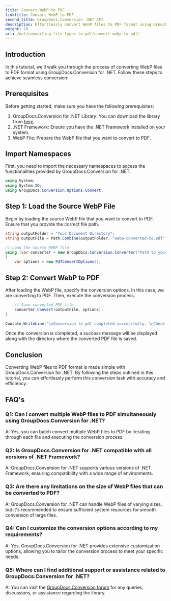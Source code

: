 ```yaml
---
title: Convert WebP to PDF
linktitle: Convert WebP to PDF
second_title: GroupDocs.Conversion .NET API
description: Effortlessly convert WebP files to PDF format using GroupDocs.Conversion for .NET. Simplify your document conversion tasks.
weight: 18
url: /net/converting-file-types-to-pdf/convert-webp-to-pdf/
---
```

## Introduction
In this tutorial, we'll walk you through the process of converting WebP files to PDF format using GroupDocs.Conversion for .NET. Follow these steps to achieve seamless conversion:

## Prerequisites

Before getting started, make sure you have the following prerequisites:

1. GroupDocs.Conversion for .NET Library: You can download the library from [here](https://releases.groupdocs.com/conversion/net/).
2. .NET Framework: Ensure you have the .NET Framework installed on your system.
3. WebP File: Prepare the WebP file that you want to convert to PDF.

## Import Namespaces

First, you need to import the necessary namespaces to access the functionalities provided by GroupDocs.Conversion for .NET.

```csharp
using System;
using System.IO;
using GroupDocs.Conversion.Options.Convert;
```

## Step 1: Load the Source WebP File

Begin by loading the source WebP file that you want to convert to PDF. Ensure that you provide the correct file path.

```csharp
string outputFolder = "Your Document Directory";
string outputFile = Path.Combine(outputFolder, "webp-converted-to.pdf");

// Load the source WEBP file
using (var converter = new GroupDocs.Conversion.Converter("Path to your WebP file"))
{
    var options = new PdfConvertOptions();
```

## Step 2: Convert WebP to PDF

After loading the WebP file, specify the conversion options. In this case, we are converting to PDF. Then, execute the conversion process.

```csharp
    // Save converted PDF file
    converter.Convert(outputFile, options);
}

Console.WriteLine("\nConversion to pdf completed successfully. \nCheck output in {0}", outputFolder);
```

Once the conversion is completed, a success message will be displayed along with the directory where the converted PDF file is saved.

## Conclusion

Converting WebP files to PDF format is made simple with GroupDocs.Conversion for .NET. By following the steps outlined in this tutorial, you can effortlessly perform this conversion task with accuracy and efficiency.

## FAQ's

### Q1: Can I convert multiple WebP files to PDF simultaneously using GroupDocs.Conversion for .NET?

A: Yes, you can batch convert multiple WebP files to PDF by iterating through each file and executing the conversion process.

### Q2: Is GroupDocs.Conversion for .NET compatible with all versions of .NET Framework?

A: GroupDocs.Conversion for .NET supports various versions of .NET Framework, ensuring compatibility with a wide range of environments.

### Q3: Are there any limitations on the size of WebP files that can be converted to PDF?

A: GroupDocs.Conversion for .NET can handle WebP files of varying sizes, but it's recommended to ensure sufficient system resources for smooth conversion of large files.

### Q4: Can I customize the conversion options according to my requirements?

A: Yes, GroupDocs.Conversion for .NET provides extensive customization options, allowing you to tailor the conversion process to meet your specific needs.

### Q5: Where can I find additional support or assistance related to GroupDocs.Conversion for .NET?

A: You can visit the [GroupDocs.Conversion forum](https://forum.groupdocs.com/c/conversion/11) for any queries, discussions, or assistance regarding the library.
